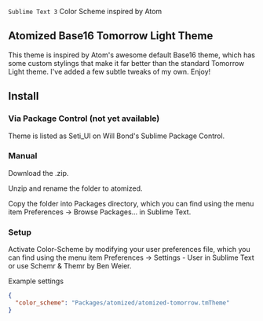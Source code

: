 `Sublime Text 3` Color Scheme inspired by Atom

## Atomized Base16 Tomorrow Light Theme

This theme is inspired by Atom's awesome default Base16 theme, which has some custom stylings that make it far better than the standard Tomorrow Light theme.  I've added a few subtle tweaks of my own. Enjoy!

## Install

### Via Package Control (not yet available)

Theme is listed as Seti_UI on Will Bond's Sublime Package Control.

### Manual

Download the .zip.

Unzip and rename the folder to atomized.

Copy the folder into Packages directory, which you can find using the menu item Preferences -> Browse Packages... in Sublime Text.

### Setup

Activate Color-Scheme by modifying your user preferences file, which you can find using the menu item Preferences -> Settings - User in Sublime Text or use Schemr & Themr by Ben Weier.

Example settings

```json
{
  "color_scheme": "Packages/atomized/atomized-tomorrow.tmTheme"
}
```
